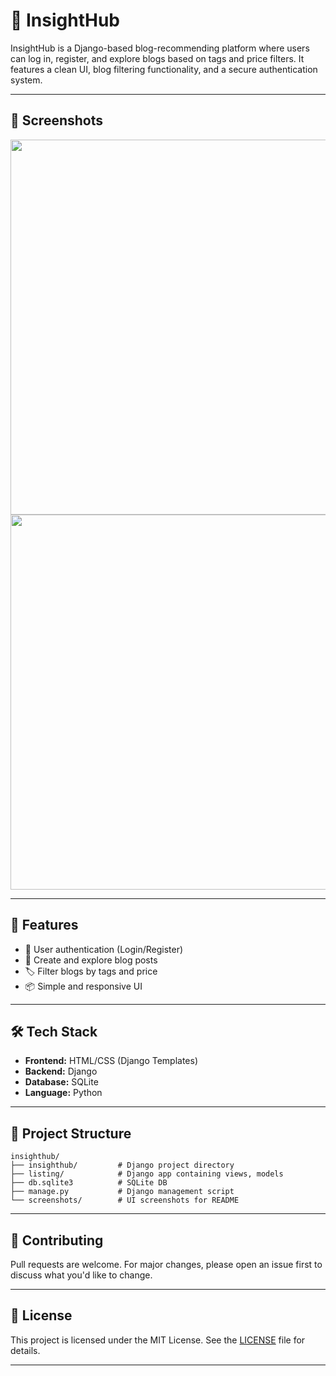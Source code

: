 # 🧠 InsightHub

InsightHub is a Django-based blog-recommending platform where users can log in, register, and explore blogs based on tags and price filters. It features a clean UI, blog filtering functionality, and a secure authentication system.

---

## 📸 Screenshots

<img src="./screenshots/homepage.png" width="600"/>
<img src="./screenshots/loginpage.png" width="600"/>

---

## 🚀 Features

- 🔐 User authentication (Login/Register)
- 📝 Create and explore blog posts
- 🏷️ Filter blogs by tags and price
- 📦 Simple and responsive UI

---

## 🛠️ Tech Stack

- **Frontend:** HTML/CSS (Django Templates)
- **Backend:** Django
- **Database:** SQLite
- **Language:** Python

---

## 🧩 Project Structure

```
insighthub/
├── insighthub/         # Django project directory
├── listing/            # Django app containing views, models
├── db.sqlite3          # SQLite DB
├── manage.py           # Django management script
└── screenshots/        # UI screenshots for README
```
---

## 🤝 Contributing

Pull requests are welcome. For major changes, please open an issue first to discuss what you'd like to change.

---

## 📄 License

This project is licensed under the MIT License. See the [LICENSE](LICENSE) file for details.

--------------------------------------------------------------------------------------------------------------------------------------------------------------------------------------------------------------